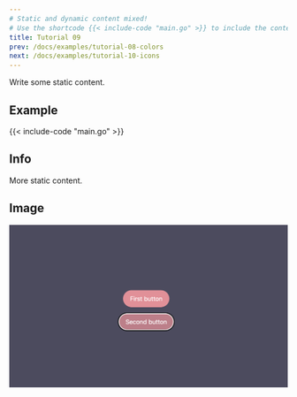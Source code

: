 ```yaml
---
# Static and dynamic content mixed!
# Use the shortcode {{< include-code "main.go" >}} to include the content of the file as a go-code block.
title: Tutorial 09
prev: /docs/examples/tutorial-08-colors
next: /docs/examples/tutorial-10-icons
---
```


Write some static content.

## Example
{{< include-code "main.go" >}}

## Info
More static content.

## Image
![](screenshot-01.png)
